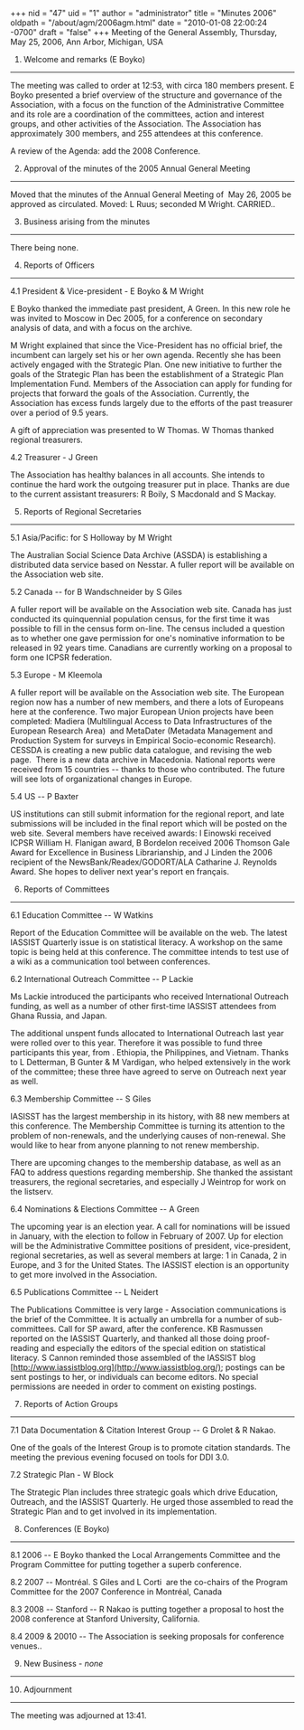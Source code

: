 +++
nid = "47"
uid = "1"
author = "administrator"
title = "Minutes 2006"
oldpath = "/about/agm/2006agm.html"
date = "2010-01-08 22:00:24 -0700"
draft = "false"
+++
Meeting of the General Assembly, Thursday, May 25, 2006, Ann Arbor,
Michigan, USA

1. Welcome and remarks (E Boyko)
--------------------------------

The meeting was called to order at 12:53, with circa 180 members
present. E Boyko presented a brief overview of the structure and
governance of the Association, with a focus on the function of the
Administrative Committee and its role are a coordination of the
committees, action and interest groups, and other activities of the
Association. The Association has approximately 300 members, and 255
attendees at this conference.

A review of the Agenda: add the 2008 Conference.

2. Approval of the minutes of the 2005 Annual General Meeting
-------------------------------------------------------------

Moved that the minutes of the Annual General Meeting of  May 26, 2005 be
approved as circulated. Moved: L Ruus; seconded M Wright. CARRIED..

3. Business arising from the minutes
------------------------------------

There being none.

4. Reports of Officers
----------------------

4.1 President & Vice-president - E Boyko & M Wright

E Boyko thanked the immediate past president, A Green. In this new role
he was invited to Moscow in Dec 2005, for a conference on secondary
analysis of data, and with a focus on the archive.

M Wright explained that since the Vice-President has no official brief,
the incumbent can largely set his or her own agenda. Recently she has
been actively engaged with the Strategic Plan. One new initiative to
further the goals of the Strategic Plan has been the establishment of a
Strategic Plan Implementation Fund. Members of the Association can apply
for funding for projects that forward the goals of the Association.
Currently, the Association has excess funds largely due to the efforts
of the past treasurer over a period of 9.5 years.

A gift of appreciation was presented to W Thomas. W Thomas thanked
regional treasurers.

4.2 Treasurer - J Green

The Association has healthy balances in all accounts. She intends to
continue the hard work the outgoing treasurer put in place. Thanks are
due to the current assistant treasurers: R Boily, S Macdonald and S
Mackay.

5. Reports of Regional Secretaries
----------------------------------

5.1 Asia/Pacific: for S Holloway by M Wright

The Australian Social Science Data Archive (ASSDA) is establishing a
distributed data service based on Nesstar. A fuller report will be
available on the Association web site.

5.2 Canada -- for B Wandschneider by S Giles

A fuller report will be available on the Association web site. Canada
has just conducted its quinquennial population census, for the first
time it was possible to fill in the census form on-line. The census
included a question as to whether one gave permission for one's
nominative information to be released in 92 years time. Canadians are
currently working on a proposal to form one ICPSR federation.

5.3 Europe - M Kleemola

A fuller report will be available on the Association web site. The
European region now has a number of new members, and there a lots of
Europeans here at the conference. Two major European Union projects have
been completed: Madiera (Multilingual Access to Data Infrastructures of
the European Research Area)  and MetaDater (Metadata Management and
Production System for surveys in Empirical Socio-economic Research).
CESSDA is creating a new public data catalogue, and revising the web
page.  There is a new data archive in Macedonia. National reports were
received from 15 countries -- thanks to those who contributed. The
future will see lots of organizational changes in Europe.

5.4 US -- P Baxter

US institutions can still submit information for the regional report,
and late submissions will be included in the final report which will be
posted on the web site. Several members have received awards: I Einowski
received ICPSR William H. Flanigan award, B Bordelon received 2006
Thomson Gale Award for Excellence in Business Librarianship, and J
Linden the 2006 recipient of the NewsBank/Readex/GODORT/ALA Catharine J.
Reynolds Award. She hopes to deliver next year's report en français.

6. Reports of Committees
------------------------

6.1 Education Committee -- W Watkins

Report of the Education Committee will be available on the web. The
latest IASSIST Quarterly issue is on statistical literacy. A workshop on
the same topic is being held at this conference. The committee intends
to test use of a wiki as a communication tool between conferences.

6.2 International Outreach Committee -- P Lackie

Ms Lackie introduced the participants who received International
Outreach funding, as well as a number of other first-time IASSIST
attendees from Ghana Russia, and Japan.

The additional unspent funds allocated to International Outreach last
year were rolled over to this year. Therefore it was possible to fund
three participants this year, from . Ethiopia, the Philippines, and
Vietnam. Thanks to L Detterman, B Gunter & M Vardigan, who helped
extensively in the work of the committee; these three have agreed to
serve on Outreach next year as well.

6.3 Membership Committee -- S Giles

IASISST has the largest membership in its history, with 88 new members
at this conference. The Membership Committee is turning its attention to
the problem of non-renewals, and the underlying causes of non-renewal.
She would like to hear from anyone planning to not renew membership.

There are upcoming changes to the membership database, as well as an FAQ
to address questions regarding membership. She thanked the assistant
treasurers, the regional secretaries, and especially J Weintrop for work
on the listserv.

6.4 Nominations & Elections Committee -- A Green

The upcoming year is an election year. A call for nominations will be
issued in January, with the election to follow in February of 2007. Up
for election will be the Administrative Committee positions of
president, vice-president, regional secretaries, as well as several
members at large: 1 in Canada, 2 in Europe, and 3 for the United States.
The IASSIST election is an opportunity to get more involved in the
Association.

6.5 Publications Committee -- L Neidert

The Publications Committee is very large - Association communications is
the brief of the Committee. It is actually an umbrella for a number of
sub-committees. Call for SP award, after the conference. KB Rasmussen
reported on the IASSIST Quarterly, and thanked all those doing
proof-reading and especially the editors of the special edition on
statistical literacy. S Cannon reminded those assembled of the IASSIST
blog [http://www.iassistblog.org](http://www.iassistblog.org/); postings
can be sent postings to her, or individuals can become editors. No
special permissions are needed in order to comment on existing postings.

7. Reports of Action Groups
---------------------------

7.1 Data Documentation & Citation Interest Group -- G Drolet & R Nakao.

One of the goals of the Interest Group is to promote citation standards.
The meeting the previous evening focused on tools for DDI 3.0.

7.2 Strategic Plan - W Block

The Strategic Plan includes three strategic goals which drive Education,
Outreach, and the IASSIST Quarterly. He urged those assembled to read
the Strategic Plan and to get involved in its implementation.

8. Conferences (E Boyko)
------------------------

8.1 2006 -- E Boyko thanked the Local Arrangements Committee and the
Program Committee for putting together a superb conference.

8.2 2007 -- Montréal. S Giles and L Corti  are the co-chairs of the
Program Committee for the 2007 Conference in Montréal, Canada

8.3 2008 -- Stanford -- R Nakao is putting together a proposal to host
the 2008 conference at Stanford University, California.

8.4 2009 & 20010 -- The Association is seeking proposals for conference
venues..

9. New Business - *none*
------------------------

10. Adjournment
---------------

The meeting was adjourned at 13:41.
